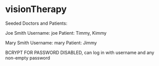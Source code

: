 # visionTherapy

Seeded Doctors and Patients:

Joe Smith
Username: joe
Patient: Timmy, Kimmy

Mary Smith
Username: mary
Patient: Jimmy

BCRYPT FOR PASSWORD DISABLED, can log in with username and any non-empty password